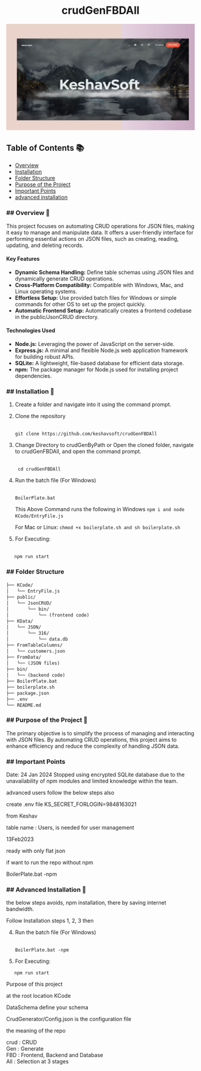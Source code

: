 <h1 align="center" color="#0000FF">crudGenFBDAll</h1>

[![KeshavSoft Logo](./KeshavSoft.jpg)](https://keshavsoft.com/)

## **Table of Contents** 📚
- [Overview](#Overview)
- [Installation](#installation)
- [Folder Structure](#folder-structure)
- [Purpose of the Project](#purpose-of-the-project)
- [Important Points](#important-points)
- [advanced installation](#advancedinstallation)

### <a name="overview"></a>## **Overview** 🔎
This project focuses on automating CRUD operations for JSON files, making it easy to manage and manipulate data. It offers a user-friendly interface for performing essential actions on JSON files, such as creating, reading, updating, and deleting records.
#### **Key Features** 
- **Dynamic Schema Handling:** Define table schemas using JSON files and dynamically generate CRUD operations.
- **Cross-Platform Compatibility:** Compatible with Windows, Mac, and Linux operating systems.
- **Effortless Setup:** Use provided batch files for Windows or simple commands for other OS to set up the project quickly.
- **Automatic Frontend Setup:** Automatically creates a frontend codebase in the public/JsonCRUD directory.
#### **Technologies Used** 
- **Node.js:** Leveraging the power of JavaScript on the server-side.
- **Express.js:** A minimal and flexible Node.js web application framework for building robust APIs.
- **SQLite:** A lightweight, file-based database for efficient data storage.
- **npm:** The package manager for Node.js used for installing project dependencies.

### <a name="installation"></a>## **Installation** 🚀

1. Create a folder and navigate into it using the command prompt.

2. Clone the repository
   ```
   
   git clone https://github.com/keshavsoft/crudGenFBDAll
   
   ```
3. Change Directory to crudGenByPath or Open the cloned folder, navigate to crudGenFBDAll, and open the command prompt.
   ```
   
    cd crudGenFBDAll
   
   ```
4. Run the batch file (For Windows)
   ```
   
   BoilerPlate.bat
   
   ```
   This Above Command runs the following in Windows
   ``
   npm i and node KCode/EntryFile.js
   ``
   
    For Mac or Linux:
      ``
        chmod +x boilerplate.sh and sh boilerplate.sh
     ``
   
 5. For Executing:
   
   ```
   
      npm run start
   
   ```
### <a name="folder-structure"></a>## **Folder Structure**

```plaintext
├── KCode/
│   └── EntryFile.js
├── public/
│   └── JsonCRUD/
│       └── bin/
│           └── (frontend code)
├── KData/
│   └── JSON/
│       └── 316/
│           └── data.db
├── FromTableColumns/
│   └── customers.json
├── FromData/
│   └── (JSON files)
├── bin/
│   └── (backend code)
├── BoilerPlate.bat
├── boilerplate.sh
├── package.json
├── .env
└── README.md
```
### <a name="purpose-of-the-project"></a>## **Purpose of the Project** 🎯
The primary objective is to simplify the process of managing and interacting with JSON files. By automating CRUD operations, this project aims to enhance efficiency and reduce the complexity of handling JSON data.
### <a name="important-points"></a>## **Important Points** 
Date: 24 Jan 2024
Stopped using encrypted SQLite database due to the unavailability of npm modules and limited knowledge within the team.

advanced users
follow the below steps also

create .env file
KS_SECRET_FORLOGIN=9848163021

from Keshav

table name : Users, is needed for user management

13Feb2023 

ready with only flat json 

if want to run the repo without npm 

BoilerPlate.bat -npm 

### <a name="advancedinstallation"></a>## **Advanced Installation** 🚀

the below steps avoids, npm installation, there by saving internet bandwidth.

Follow Installation steps 1, 2, 3 then 

4. Run the batch file (For Windows)
   ```
   
   BoilerPlate.bat -npm
   
   ```
   
 5. For Executing:
   
   ```
      npm run start
   ```

Purpose of this project

at the root location KCode

DataSchema define your schema

CrudGenerator/Config.json is the configuration file

the meaning of the repo

crud  :  CRUD <br>
Gen   :  Generate <br>
FBD   :  Frontend, Backend and Database <br>
All   :  Selection at 3 stages <br>
